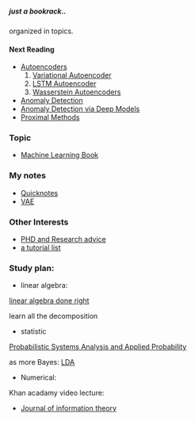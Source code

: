 ##### just a bookrack..

organized in topics.

#### Next Reading

* [Autoencoders](https://github.com/zc8340311/Bookrack-of-East-Kingdoms/tree/master/4Deep%20Learning%20General/1Autoencoders)
    1. [Variational Autoencoder](https://github.com/zc8340311/Bookrack-of-East-Kingdoms/blob/master/4Deep%20Learning%20General/1Autoencoders/Tutorial%20on%20Variational%20Autoencoders.pdf)
    2. [LSTM Autoencoder](https://github.com/zc8340311/Bookrack-of-East-Kingdoms/blob/master/4Deep%20Learning%20General/1Autoencoders/LSTM%20based%20Encoder%20Decoder%20for%20Multi-sensor%20Anomaly%20Detection.pdf)
    3. [Wasserstein Autoencoders](https://github.com/zc8340311/Bookrack-of-East-Kingdoms/blob/master/4Deep%20Learning%20General/1Autoencoders/Wasserstein%20Autoencoders.pdf)
* [Anomaly Detection](https://github.com/zc8340311/Bookrack-of-East-Kingdoms/tree/master/2Anomaly%20Detection%20General)
* [Anomaly Detection via Deep Models](https://github.com/zc8340311/Bookrack-of-East-Kingdoms/tree/master/3Anomaly%20Detection%20with%20Deep%20Learning)
* [Proximal Methods](https://github.com/zc8340311/Bookrack-of-East-Kingdoms/tree/master5More%20Math%20and%20Theory/Numerical%20Optimization/Proximal%20Algorithms.pdf)
### Topic
* [Machine Learning Book](https://github.com/zc8340311/Bookrack-of-East-Kingdoms/tree/master/1MachineLearning/Introduction%20to%20Machine%20Learning_3rd_edition.pdf)


### My notes
  
  * [Quicknotes](https://github.com/zc8340311/Bookrack-of-East-Kingdoms/tree/master/QuickNotes.txt)
  * [VAE](https://github.com/zc8340311/Bookrack-of-East-Kingdoms/tree/master/VAE.md) 
  
### Other Interests

* [PHD and Research advice](https://www.cs.jhu.edu/~jason/advice/)
* [a tutorial list](https://www.cs.jhu.edu/~jason/tutorials/)

### Study plan:
* linear algebra:

[linear algebra done right](https://github.com/zc8340311/Bookrack-of-East-Kingdoms/tree/master/5More%20Math%20and%20Theory/Linear%20Algebra/Linear%20Algebra%20Done%20Right.pdf)

learn all the decomposition

* statistic

[Probabilistic Systems Analysis and Applied Probability](https://www.youtube.com/playlist?list=PLPVRBhLWeOEgfLm4TotiikGe22dl-eFaK)

as more Bayes: [LDA](https://github.com/zc8340311/Bookrack-of-East-Kingdoms/tree/master/5More%20Math%20and%20Theory/Probability%20and%20Stats/LDA数学八卦.pdf)

* Numerical:
    

Khan acadamy video lecture:

* [Journal of information theory](https://www.khanacademy.org/computing/computer-science/informationtheory) 
  


  
